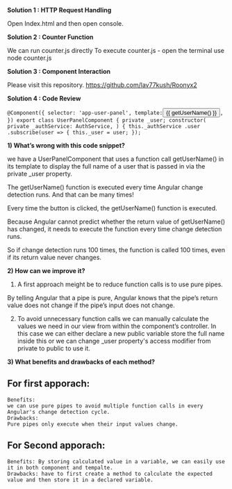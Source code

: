 **Solution 1 :  HTTP Request Handling**

Open Index.html  and then open console.


**Solution 2 : Counter Function**

 We can run counter.js directly
   To execute counter.js - 
   open the terminal 
   use node counter.js


**Solution 3 : Component Interaction** 

Please visit this repository. 
https://github.com/lav77kush/Roonyx2

**Solution 4 : Code Review** 

`
@Component({
selector: 'app-user-panel',
template: `<button class="user-panel">{{ getUserName() }}</button>`,
})
export class UserPanelComponent {
private _user;
constructor(
private _authService: AuthService,
) {
this._authService
.user
.subscribe(user => {
this._user = user;
});
`


**1) What’s wrong with this code snippet?**

we have a UserPanelComponent that uses a function call getUserName() in its template to display the full name of a user that is passed in via the private  _user property.


The getUserName() function is executed every time Angular change detection runs. And that can be many times!

Every time the button is clicked, the getUserName() function is executed.

Because Angular cannot predict whether the return value of getUserName() has changed, it needs to execute the function every time change detection runs.

So if change detection runs 100 times, the function is called 100 times, even if its return value never changes.




**2) How can we improve it?**
1. A first approach meight be to reduce function calls is to use pure pipes.

By telling Angular that a pipe is pure, Angular knows that the pipe’s return value does not change if the pipe’s input does not change.


2.  To avoid unnecessary function calls we can manually calculate the values we need in our view from within the component’s controller. In this case we can either declare a new public variable store the full name inside this or we can change _user property's access modifier from private to public to use it.

**3) What benefits and drawbacks of each method?** 
## For first apporach: 
    Benefits: 
    we can use pure pipes to avoid multiple function calls in every Angular's change detection cycle.
    Drawbacks: 
    Pure pipes only execute when their input values change.
## For Second apporach: 
    Benefits: By storing calculated value in a variable, we can easily use it in both component and tempalte.
    Drawbacks: have to first create a method to calculate the expected value and then store it in a declared variable. 